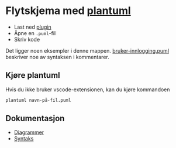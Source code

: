 # Flytskjema med [plantuml](https://plantuml.com/)

- Last ned [plugin](https://marketplace.visualstudio.com/items?itemName=jebbs.plantuml)
- Åpne en `.puml`-fil
- Skriv kode

Det ligger noen eksempler i denne mappen. [bruker-innlogging.puml](./bruker-innlogging.puml) beskriver noe av syntaksen i kommentarer.

## Kjøre plantuml

Hvis du ikke bruker vscode-extensionen, kan du kjøre kommandoen

```sh
plantuml navn-på-fil.puml
```

## Dokumentasjon

- [Diagrammer](https://plantuml.com/activity-diagram-beta)
- [Syntaks](https://plantuml.com/commons)
